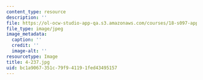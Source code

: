 ```yaml
---
content_type: resource
description: ''
file: https://ol-ocw-studio-app-qa.s3.amazonaws.com/courses/18-s097-applied-category-theory-january-iap-2019/bc1a9067351c79f941191fed43495157_4-237.jpg
file_type: image/jpeg
image_metadata:
  caption: ''
  credit: ''
  image-alt: ''
resourcetype: Image
title: 4-237.jpg
uid: bc1a9067-351c-79f9-4119-1fed43495157
---
```

